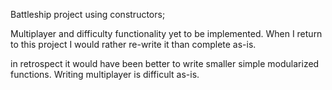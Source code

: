 Battleship project using constructors;

Multiplayer and difficulty functionality yet to be implemented. When I return to this project I would rather re-write it than complete as-is.

in retrospect it would have been better to write smaller simple modularized functions. Writing multiplayer is difficult as-is.